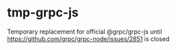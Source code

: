 # tmp-grpc-js
Temporary replacement for official @grpc/grpc-js until https://github.com/grpc/grpc-node/issues/2851 is closed
